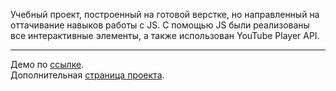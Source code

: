 Учебный проект, построенный на готовой верстке, но направленный на оттачивание навыков работы с JS. С помощью JS были реализованы все интерактивные элементы, а также использован YouTube Player API.
***
Демо по [ссылке](https://viklysx-bring-it-up.netlify.app).  
Дополнительная [страница проекта](https://viklysx-bring-it-up.netlify.app/modules.html).

